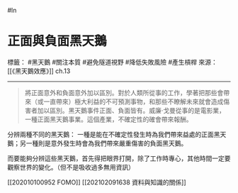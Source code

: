 #ln 
# 正面與負面黑天鵝
標籤： #黑天鵝 #關注本質 #避免隧道視野 #降低失敗風險 #產生槓桿 
來源：[[《黑天鵝效應》]] ch.13

---

> 將正面意外和負面意外加以區別。對於人類所從事的工作，學著把那些會帶來（或一直帶來）極大利益的不可預測事物，和那些不瞭解未來就會造成傷害者加以區別。黑天鵝事件正面、負面皆有。威廉·戈曼從事的是電影業，一種正面黑天鵝事業。這個產業，不確定性的確會帶來報酬。

分辨兩種不同的黑天鵝：
一種是能在不確定性發生時為我們帶來益處的正面黑天鵝；另一種則是意外發生時會為我們帶來嚴重傷害的負面黑天鵝。

而要能夠分辨這些黑天鵝，首先得把眼界打開，除了工作時專心，其他時間一定要觀察世界的變化。（但不是吸收過多無用資訊）

[[202010100952 FOMO]] [[202102091638 資料與知識的關係]]
